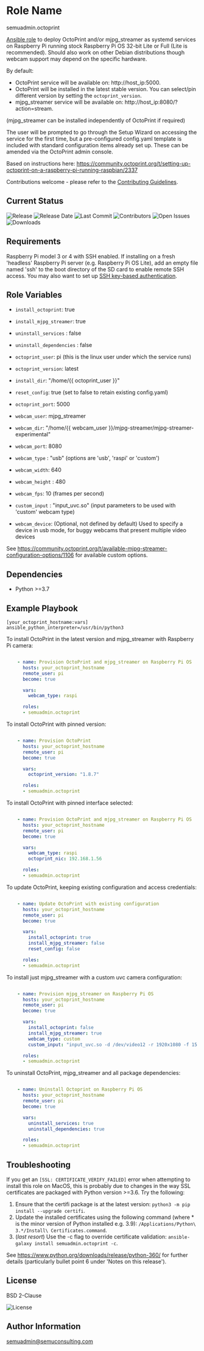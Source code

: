 Role Name
=========

semuadmin.octoprint

[Ansible role](https://galaxy.ansible.com/semuadmin/octoprint) to deploy OctoPrint and/or mjpg_streamer as systemd services on Raspberry Pi
running stock Raspberry Pi OS 32-bit Lite or Full (Lite is recommended). Should also work
on other Debian distributions though webcam support may depend on the specific hardware.

By default:

- OctoPrint service will be available on: http://host_ip:5000.
- OctoPrint will be installed in the latest stable version. You can select/pin different version
  by setting the `octoprint_version`.
- mjpg_streamer service will be available on: http://host_ip:8080/?action=stream.

(mjpg_streamer can be installed independently of OctoPrint if required)

The user will be prompted to go through the Setup Wizard on accessing the service for the
first time, but a pre-configured config.yaml template is included with standard configuration
items already set up. These can be amended via the OctoPrint admin console.

Based on instructions here:
https://community.octoprint.org/t/setting-up-octoprint-on-a-raspberry-pi-running-raspbian/2337

Contributions welcome - please refer to the [Contributing Guidelines](https://github.com/semuconsulting/ansible_octoprint/blob/master/CONTRIBUTING.md).

Current Status
--------------

![Release](https://img.shields.io/github/v/release/semuconsulting/ansible_octoprint)
![Release Date](https://img.shields.io/github/release-date/semuconsulting/ansible_octoprint)
![Last Commit](https://img.shields.io/github/last-commit/semuconsulting/ansible_octoprint)
![Contributors](https://img.shields.io/github/contributors/semuconsulting/ansible_octoprint.svg)
![Open Issues](https://img.shields.io/github/issues-raw/semuconsulting/ansible_octoprint)
![Downloads](https://img.shields.io/ansible/role/d/42560)

Requirements
------------

Raspberry Pi model 3 or 4 with SSH enabled. If installing on a fresh 'headless' Raspberry
Pi server (e.g. Raspberry Pi OS Lite), add an empty file named 'ssh' to the boot directory
of the SD card to enable remote SSH access. You may also want to set up [SSH key-based
authentication](https://www.raspberrypi.org/documentation/remote-access/ssh/passwordless.md).

Role Variables
--------------

- `install_octoprint`: true
- `install_mjpg_streamer`: true
- `uninstall_services` : false
- `uninstall_dependencies` : false
- `octoprint_user`: pi (this is the linux user under which the service runs)
- `octoprint_version`: latest
- `install_dir`: "/home/{{ octoprint_user }}"
- `reset_config`: true (set to false to retain existing config.yaml)
- `octoprint_port`: 5000

- `webcam_user`: mjpg_streamer
- `webcam_dir`: "/home/{{ webcam_user }}/mjpg-streamer/mjpg-streamer-experimental"
- `webcam_port`: 8080
- `webcam_type` : "usb" (options are 'usb', 'raspi' or 'custom')
- `webcam_width`: 640
- `webcam_height` : 480
- `webcam_fps`: 10 (frames per second)
- `custom_input` : "input_uvc.so" (input parameters to be used with 'custom' webcam type)
- `webcam_device`: (Optional, not defined by default) Used to specify a device in usb mode, for buggy webcams that present multiple video devices

See https://community.octoprint.org/t/available-mjpg-streamer-configuration-options/1106
for available custom options.

Dependencies
------------

- Python >=3.7

Example Playbook
----------------

```
[your_octoprint_hostname:vars]
ansible_python_interpreter=/usr/bin/python3
```

To install OctoPrint in the latest version and mjpg_streamer with Raspberry Pi camera:

```yaml

    - name: Provision OctoPrint and mjpg_streamer on Raspberry Pi OS
      hosts: your_octoprint_hostname
      remote_user: pi
      become: true

      vars:
        webcam_type: raspi

      roles:
      - semuadmin.octoprint
```

To install OctoPrint with pinned version:

```yaml

    - name: Provision OctoPrint
      hosts: your_octoprint_hostname
      remote_user: pi
      become: true

      vars:
        octoprint_version: "1.8.7"

      roles:
      - semuadmin.octoprint
```

To install OctoPrint with pinned interface selected:

```yaml

    - name: Provision OctoPrint and mjpg_streamer on Raspberry Pi OS
      hosts: your_octoprint_hostname
      remote_user: pi
      become: true

      vars:
        webcam_type: raspi
        octoprint_nic: 192.168.1.56

      roles:
      - semuadmin.octoprint
```

To update OctoPrint, keeping existing configuration and access credentials:

```yaml

    - name: Update OctoPrint with existing configuration
      hosts: your_octoprint_hostname
      remote_user: pi
      become: true

      vars:
        install_octoprint: true
        install_mjpg_streamer: false
        reset_config: false

      roles:
      - semuadmin.octoprint
```

To install just mjpg_streamer with a custom uvc camera configuration:

```yaml

    - name: Provision mjpg_streamer on Raspberry Pi OS
      hosts: your_octoprint_hostname
      remote_user: pi
      become: true

      vars:
        install_octoprint: false
        install_mjpg_streamer: true
        webcam_type: custom
        custom_input: "input_uvc.so -d /dev/video12 -r 1920x1080 -f 15 -q 50"

      roles:
      - semuadmin.octoprint
```

To uninstall OctoPrint, mjpg_streamer and all package dependencies:

```yaml

    - name: Uninstall Octoprint on Raspberry Pi OS
      hosts: your_octoprint_hostname
      remote_user: pi
      become: true

      vars:
        uninstall_services: true
        uninstall_dependencies: true

      roles:
      - semuadmin.octoprint
```

Troubleshooting
---------------

If you get an `[SSL: CERTIFICATE_VERIFY_FAILED]` error when attempting to install this
role on MacOS, this is probably due to changes in the way SSL certificates are packaged
with Python version >=3.6. Try the following:

1. Ensure that the certifi package is at the latest version: `python3 -m pip install --upgrade certifi`.
2. Update the installed certificates using the following command 
(where * is the minor version of Python installed e.g. 3.9):
`/Applications/Python\ 3.*/Install\ Certificates.command`.
3. (*last resort*) Use the -c flag to override certificate validation: `ansible-galaxy install semuadmin.octoprint -c`.

See https://www.python.org/downloads/release/python-360/ for further details (particularly
bullet point 6 under 'Notes on this release').

License
-------

BSD 2-Clause

![License](https://img.shields.io/github/license/semuconsulting/ansible_octoprint)

Author Information
------------------

semuadmin@semuconsulting.com
